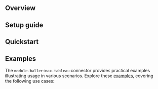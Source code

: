 ## Overview

[//]: # (TODO: Add overview mentioning the purpose of the module, supported REST API versions, and other high-level details.)

## Setup guide

[//]: # (TODO: Add detailed steps to obtain credentials and configure the module.)

## Quickstart

[//]: # (TODO: Add a quickstart guide to demonstrate a basic functionality of the module, including sample code snippets.)

## Examples

The `module-ballerinax-tableau` connector provides practical examples illustrating usage in various scenarios. Explore these [examples](https://github.com/module-ballerinax-tableau/tree/main/examples/), covering the following use cases:

[//]: # (TODO: Add examples)